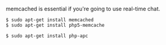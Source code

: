 memcached is essential if you're going to use real-time chat.

    $ sudo apt-get install memcached
    $ sudo apt-get install php5-memcache
    
    $ sudo apt-get install php-apc

